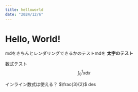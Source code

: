 ```yaml
---
title: helloworld
date: "2024/12/6"
---
```

# Hello, World!

mdをきちんとレンダリングできるかのテストmdを
**太字のテスト**

数式テスト
$$
\int^1_0 xdx
$$

インライン数式は使える？ \$\frac{3}{2}\$ des